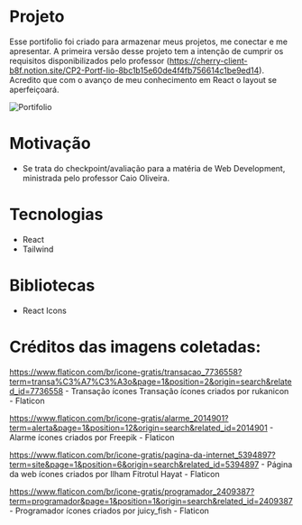 # Projeto
Esse portifolio foi criado para armazenar meus projetos, me conectar e me apresentar. A primeira versão desse projeto tem a intenção de cumprir os requisitos disponibilizados pelo professor (https://cherry-client-b8f.notion.site/CP2-Portf-lio-8bc1b15e60de4f4fb756614c1be9ed14). Acredito que com o avanço de meu conhecimento em React o layout se aperfeiçoará. 

![Portifolio](https://github.com/user-attachments/assets/17c52fbd-a890-4615-8980-62ba6576ee58)

# Motivação
 - Se trata do checkpoint/avaliação para a matéria de Web Development, ministrada pelo professor Caio Oliveira.

# Tecnologias
 - React
 - Tailwind 

# Bibliotecas
 - React Icons


# Créditos das imagens coletadas: 
https://www.flaticon.com/br/icone-gratis/transacao_7736558?term=transa%C3%A7%C3%A3o&page=1&position=2&origin=search&related_id=7736558 - Transação ícones Transação ícones criados por rukanicon - Flaticon

https://www.flaticon.com/br/icone-gratis/alarme_2014901?term=alerta&page=1&position=12&origin=search&related_id=2014901  - Alarme ícones criados por Freepik - Flaticon

https://www.flaticon.com/br/icone-gratis/pagina-da-internet_5394897?term=site&page=1&position=6&origin=search&related_id=5394897 - Página da web ícones criados por Ilham Fitrotul Hayat - Flaticon

https://www.flaticon.com/br/icone-gratis/programador_2409387?term=programador&page=1&position=1&origin=search&related_id=2409387 - Programador ícones criados por juicy_fish - Flaticon
